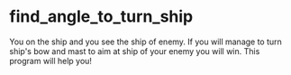 # find_angle_to_turn_ship

You on the ship and you see the ship of enemy.
If you will manage to turn ship's bow and mast to aim at ship of your enemy you will win.
This program will help you!
